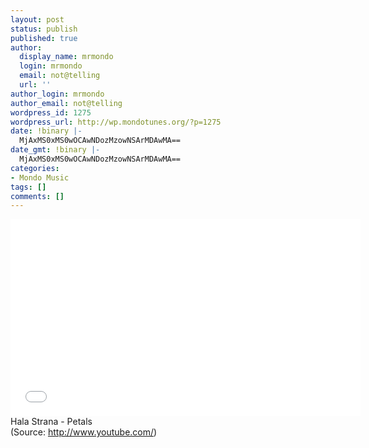 ```yaml
---
layout: post
status: publish
published: true
author:
  display_name: mrmondo
  login: mrmondo
  email: not@telling
  url: ''
author_login: mrmondo
author_email: not@telling
wordpress_id: 1275
wordpress_url: http://wp.mondotunes.org/?p=1275
date: !binary |-
  MjAxMS0xMS0wOCAwNDozMzowNSArMDAwMA==
date_gmt: !binary |-
  MjAxMS0xMS0wOCAwNDozMzowNSArMDAwMA==
categories:
- Mondo Music
tags: []
comments: []
---
```

<iframe width="560" height="315" src="//www.youtube.com/embed/_Ihddc-eqcg" frameborder="0"> </iframe>
Hala Strana - Petals
<div class="attribution">(<span>Source:</span> <a href="http://www.youtube.com/">http://www.youtube.com/</a>)</div>
